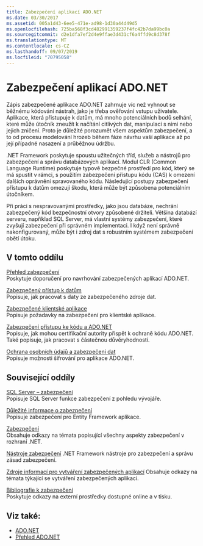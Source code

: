 ```yaml
---
title: Zabezpečení aplikací ADO.NET
ms.date: 03/30/2017
ms.assetid: 005a1d43-6ee5-471e-ad98-1d30a44d49d5
ms.openlocfilehash: 725ba568f3cd482991359237f4fc42b7da99bc0a
ms.sourcegitcommit: d2e1dfa7ef2d4e9ffae3d431cf6a4ffd9c8d378f
ms.translationtype: MT
ms.contentlocale: cs-CZ
ms.lasthandoff: 09/07/2019
ms.locfileid: "70795058"
---
```

# <a name="securing-adonet-applications"></a>Zabezpečení aplikací ADO.NET
Zápis zabezpečené aplikace ADO.NET zahrnuje víc než vyhnout se běžnému kódování nástrah, jako je třeba ověřování vstupu uživatele. Aplikace, která přistupuje k datům, má mnoho potenciálních bodů selhání, které může útočník zneužít k načítání citlivých dat, manipulaci s nimi nebo jejich zničení. Proto je důležité porozumět všem aspektům zabezpečení, a to od procesu modelování hrozeb během fáze návrhu vaší aplikace až po její případné nasazení a průběžnou údržbu.  
  
 .NET Framework poskytuje spoustu užitečných tříd, služeb a nástrojů pro zabezpečení a správu databázových aplikací. Modul CLR (Common Language Runtime) poskytuje typově bezpečné prostředí pro kód, který se má spustit v rámci, s použitím zabezpečení přístupu kódu (CAS) k omezení dalších oprávnění spravovaného kódu. Následující postupy zabezpečení přístupu k datům omezují škodu, která může být způsobena potenciálním útočníkem.  
  
 Při práci s nespravovanými prostředky, jako jsou databáze, nechrání zabezpečený kód bezpečnostní otvory způsobené držiteli. Většina databází serveru, například SQL Server, má vlastní systémy zabezpečení, které zvyšují zabezpečení při správném implementaci. I když není správně nakonfigurovaný, může být i zdroj dat s robustním systémem zabezpečení obětí útoku.  
  
## <a name="in-this-section"></a>V tomto oddílu  
 [Přehled zabezpečení](security-overview.md)  
 Poskytuje doporučení pro navrhování zabezpečených aplikací ADO.NET.  
  
 [Zabezpečený přístup k datům](secure-data-access.md)  
 Popisuje, jak pracovat s daty ze zabezpečeného zdroje dat.  
  
 [Zabezpečené klientské aplikace](secure-client-applications.md)  
 Popisuje požadavky na zabezpečení pro klientské aplikace.  
  
 [Zabezpečení přístupu ke kódu a ADO.NET](code-access-security.md)  
 Popisuje, jak mohou certifikační autority přispět k ochraně kódu ADO.NET. Také popisuje, jak pracovat s částečnou důvěryhodností.  
  
 [Ochrana osobních údajů a zabezpečení dat](privacy-and-data-security.md)  
 Popisuje možnosti šifrování pro aplikace ADO.NET.  
  
## <a name="related-sections"></a>Související oddíly  
 [SQL Server – zabezpečení](./sql/sql-server-security.md)  
 Popisuje SQL Server funkce zabezpečení z pohledu vývojáře.  
  
 [Důležité informace o zabezpečení](./ef/security-considerations.md)  
 Popisuje zabezpečení pro Entity Framework aplikace.  
  
 [Zabezpečení](../../../standard/security/index.md)  
 Obsahuje odkazy na témata popisující všechny aspekty zabezpečení v rozhraní .NET.  
  
 [Nástroje zabezpečení](https://docs.microsoft.com/previous-versions/visualstudio/visual-studio-2008/7w3fd0wb(v=vs.90))  
 .NET Framework nástroje pro zabezpečení a správu zásad zabezpečení.  
  
 [Zdroje informací pro vytváření zabezpečených aplikací](https://docs.microsoft.com/previous-versions/visualstudio/visual-studio-2010/ms165101(v=vs.100))  
 Obsahuje odkazy na témata týkající se vytváření zabezpečených aplikací.  
  
 [Bibliografie k zabezpečení](/visualstudio/ide/security-bibliography)  
 Poskytuje odkazy na externí prostředky dostupné online a v tisku.  
  
## <a name="see-also"></a>Viz také:

- [ADO.NET](index.md)
- [Přehled ADO.NET](ado-net-overview.md)
